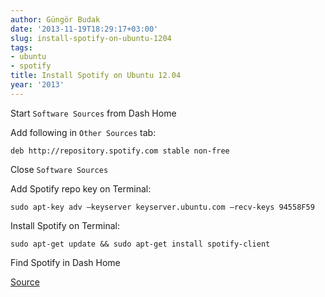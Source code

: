```yaml
---
author: Güngör Budak
date: '2013-11-19T18:29:17+03:00'
slug: install-spotify-on-ubuntu-1204
tags:
- ubuntu
- spotify
title: Install Spotify on Ubuntu 12.04
year: '2013'
---
```


Start `Software Sources` from Dash Home

Add following in `Other Sources` tab:

    deb http://repository.spotify.com stable non-free

Close `Software Sources`

Add Spotify repo key on Terminal:

    sudo apt-key adv –keyserver keyserver.ubuntu.com –recv-keys 94558F59

Install Spotify on Terminal:

    sudo apt-get update && sudo apt-get install spotify-client

Find Spotify in Dash Home

[Source](http://www.omgubuntu.co.uk/2013/01/how-to-install-spotify-in-ubuntu-12-04-12-10)
